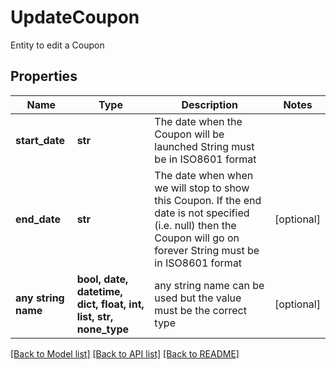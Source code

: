 # UpdateCoupon

Entity to edit a Coupon

## Properties
Name | Type | Description | Notes
------------ | ------------- | ------------- | -------------
**start_date** | **str** | The date when the Coupon will be launched  String must be in ISO8601 format | 
**end_date** | **str** | The date when when we will stop to show this Coupon. If the end date is not specified (i.e. null) then the Coupon will go on forever  String must be in ISO8601 format | [optional] 
**any string name** | **bool, date, datetime, dict, float, int, list, str, none_type** | any string name can be used but the value must be the correct type | [optional]

[[Back to Model list]](../README.md#documentation-for-models) [[Back to API list]](../README.md#documentation-for-api-endpoints) [[Back to README]](../README.md)



